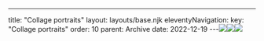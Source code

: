 ---
title: "Collage portraits"
layout: layouts/base.njk
eleventyNavigation:
  key: "Collage portraits"
  order: 10
  parent: Archive
date: 2022-12-19
---![](https://s3.eu-west-1.amazonaws.com/jessicaakerman.com/Shrunken+Victorian.jpg)![](https://s3.eu-west-1.amazonaws.com/jessicaakerman.com/JA-Ceremonial+Suffragette.jpg)![](https://s3.eu-west-1.amazonaws.com/jessicaakerman.com/Coming-In-500[1].png)